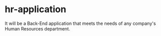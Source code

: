 # hr-application
It will be a Back-End application that meets the needs of any company's Human Resources department.
